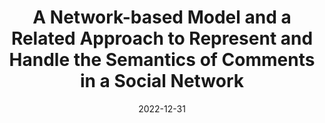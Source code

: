 ---
title: 'A Network-based Model and a Related Approach to Represent and Handle the Semantics of Comments in a Social Network'
collection: publications
permalink: /publication/2022-CEUR Workshop Proceedings-A-Network-based.md
excerpt: 'G. Bonifazi, F. Cauteruccio, E. Corradini, M. Marchetti, G. Terracina, D. Ursino, L. Virgili'
date: 2022-12-31
venue: 'CEUR Workshop Proceedings'
link: 'https://ceur-ws.org/Vol-3194/paper22.pdf'
location: 'DII, Polytechnic University of Marche; DEMACS, University of Calabria'
---